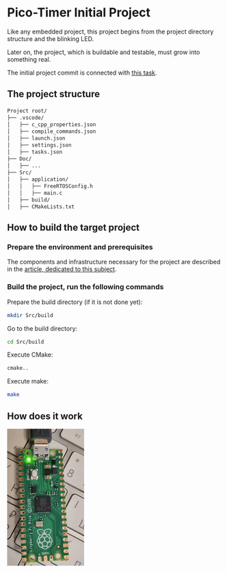 # Pico-Timer Initial Project

Like any embedded project, this project begins from the project directory structure and the blinking LED.

Later on, the project, which is buildable and testable, must grow into something real.

The initial project commit is connected with [this task](https://github.com/K-S-K/Pico-Timer/issues/1).

## The project structure

```text
Project root/
├── .vscode/
│   ├── c_cpp_properties.json
│   ├── compile_commands.json
│   ├── launch.json
│   ├── settings.json
│   ├── tasks.json
├── Doc/
│   ├── ...
├── Src/
│   ├── application/
│   │   ├── FreeRTOSConfig.h
│   │   ├── main.c
│   ├── build/
│   ├── CMakeLists.txt
```

## How to build the target project

### Prepare the environment and prerequisites

The components and infrastructure necessary for the project are described in the [article, dedicated to this subject](https://github.com/K-S-K/Pico-Timer/blob/main/Doc/readme.md).

### Build the project, run the following commands

Prepare the build directory (if it is not done yet):

```bash
mkdir Src/build
```

Go to the build directory:

```bash
cd Src/build
```

Execute CMake:

```bash
cmake..
```

Execute make:

```bash
make
```

## How does it work

![Blinking Led Pico Image](../Img/PT-001-01-pico-blink.gif)
